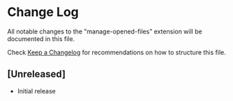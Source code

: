 # Change Log

All notable changes to the "manage-opened-files" extension will be documented in this file.

Check [Keep a Changelog](http://keepachangelog.com/) for recommendations on how to structure this file.

## [Unreleased]

- Initial release